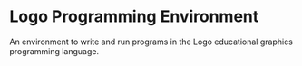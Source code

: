 Logo Programming Environment
============================

An environment to write and run programs in the Logo educational graphics programming language.
